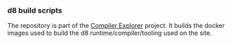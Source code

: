 ### d8 build scripts

The repository is part of the [Compiler Explorer](https://godbolt.org/) project. It builds
the docker images used to build the d8 runtime/compiler/tooling used on the site.
